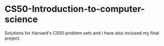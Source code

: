 # CS50-Introduction-to-computer-science

Solutions for Harvard's CS50 problem sets and i have also inclused my final project.
